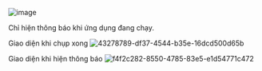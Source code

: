 ![image](https://github.com/anhkhoadev/Android_Camera/assets/142555542/85deb1a6-a0be-4aa4-aefd-68cac4bfaf2b)

Chỉ hiện thông báo khi ứng dụng đang chạy. 



Giao diện khi chụp xong
![43278789-df37-4544-b35e-16dcd500d65b](https://github.com/anhkhoadev/Android_Camera/assets/142555542/fed9d1a8-4b28-47aa-bada-7dec8625ca3d)




Giao diện khi hiện thông báo
![f4f2c282-8550-4785-83e5-e1d54771c472](https://github.com/anhkhoadev/Android_Camera/assets/142555542/b333441e-3969-4f25-83a4-af5f50e8a56c)
